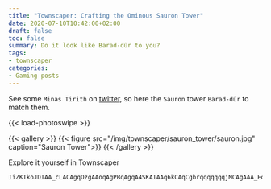 ```yaml
---
title: "Townscaper: Crafting the Ominous Sauron Tower"
date: 2020-07-10T10:42:00+02:00
draft: false
toc: false
summary: Do it look like Barad-dûr to you?
tags:
- townscaper
categories:
- Gaming posts
---
```


See some `Minas Tirith` on [twitter](https://twitter.com/search?q=minas%20tirith%20townscaper&src=typed_query), so here the `Sauron` tower `Barad-dûr` to match them.

{{< load-photoswipe >}}

{{< gallery >}}
  {{< figure src="/img/townscaper/sauron_tower/sauron.jpg" caption="Sauron Tower">}}
{{< /gallery >}}

Explore it yourself in Townscaper

```text
IiZKTkoJDIAA_cLACAgqOzgAAoqAgPBqAgqA4SKAIAAq6kCAqCgbrqqqqqqqjMCAgAAA_EoKAIAAukqqqqqqqqqTqqqqqqqqqqqutqqqqqqq6IrKACAA4aDAgqCAqO7AACAA4_DACAA4TgqqCCAgqukqqqqqqqq6kqqqqqqqqutqqqqqqqqjsqqqqqqqu2qqqqqqqO7AIgqqAgPBqqAgqA4SqqqqqqqqOpqqqqqqqqCQttqqqqqqqqjsqqqqqqqqqqu2ACoqqK4TgqqAgAAoukqqqqqqq6kqqqqqqqqutqqqqqqqq6Irqqqqqqqqu2gAqqCAq_EoqqAgLJqqCACA4kCqqqCCA42CoqKAIAgjsAqqCACA4ajAqqCAO
```
